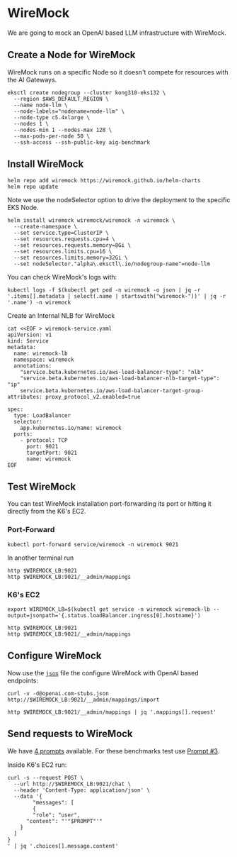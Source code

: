 # WireMock

We are going to mock an OpenAI based LLM infrastructure with WireMock.


## Create a Node for WireMock

WireMock runs on a specific Node so it doesn't compete for resources with the AI Gateways.

```
eksctl create nodegroup --cluster kong310-eks132 \
  --region $AWS_DEFAULT_REGION \
  --name node-llm \
  --node-labels="nodename=node-llm" \
  --node-type c5.4xlarge \
  --nodes 1 \
  --nodes-min 1 --nodes-max 128 \
  --max-pods-per-node 50 \
  --ssh-access --ssh-public-key aig-benchmark
```


## Install WireMock

```
helm repo add wiremock https://wiremock.github.io/helm-charts
helm repo update
```

Note we use the nodeSelector option to drive the deployment to the specific EKS Node.

```
helm install wiremock wiremock/wiremock -n wiremock \
  --create-namespace \
  --set service.type=ClusterIP \
  --set resources.requests.cpu=4 \
  --set resources.requests.memory=8Gi \
  --set resources.limits.cpu=16 \
  --set resources.limits.memory=32Gi \
  --set nodeSelector."alpha\.eksctl\.io/nodegroup-name"=node-llm
```

You can check WireMock's logs with:
```
kubectl logs -f $(kubectl get pod -n wiremock -o json | jq -r '.items[].metadata | select(.name | startswith("wiremock-"))' | jq -r '.name') -n wiremock
```

Create an Internal NLB for WireMock

```
cat <<EOF > wiremock-service.yaml
apiVersion: v1
kind: Service
metadata:
  name: wiremock-lb
  namespace: wiremock
  annotations:
    "service.beta.kubernetes.io/aws-load-balancer-type": "nlb"
    "service.beta.kubernetes.io/aws-load-balancer-nlb-target-type": "ip"
    service.beta.kubernetes.io/aws-load-balancer-target-group-attributes: proxy_protocol_v2.enabled=true

spec:
  type: LoadBalancer
  selector:
    app.kubernetes.io/name: wiremock
  ports:
    - protocol: TCP
      port: 9021
      targetPort: 9021
      name: wiremock
EOF
```

## Test WireMock

You can test WireMock installation port-forwarding its port or hitting it directly from the K6's EC2.

### Port-Forward
```
kubectl port-forward service/wiremock -n wiremock 9021
```

In another terminal run
```
http $WIREMOCK_LB:9021
http $WIREMOCK_LB:9021/__admin/mappings
```

### K6's EC2
```
export WIREMOCK_LB=$(kubectl get service -n wiremock wiremock-lb --output=jsonpath='{.status.loadBalancer.ingress[0].hostname}')
```

```
http $WIREMOCK_LB:9021
http $WIREMOCK_LB:9021/__admin/mappings
```


## Configure WireMock

Now use the [``json``](../wiremock/openai.com-stubs.json) file the configure WireMock with OpenAI based endpoints:

```
curl -v -d@openai.com-stubs.json http://$WIREMOCK_LB:9021/__admin/mappings/import

http $WIREMOCK_LB:9021/__admin/mappings | jq '.mappings[].request'
```


## Send requests to WireMock

We have [4 prompts](./prompts.md) available. For these benchmarks test use [Prompt #3](./prompts.md#prompt-3-used-for-the-tests).

Inside K6's EC2 run:
```
curl -s --request POST \
  --url http://$WIREMOCK_LB:9021/chat \
  --header 'Content-Type: application/json' \
  --data '{
        "messages": [
        {
        "role": "user",
      "content": "'"$PROMPT"'"
    }
  ]
}                                   
' | jq '.choices[].message.content'
```
